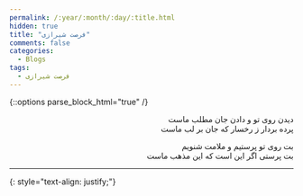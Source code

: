 ```yaml
---
permalink: /:year/:month/:day/:title.html
hidden: true
title: "فرصت شیرازی"
comments: false
categories:
  - Blogs
tags:
  - فرصت شیرازی
---
```


{::options parse_block_html="true" /}
<div dir='rtl' align='right'>
دیدن روی تو و دادن جان مطلب ماست<br>
پرده بردار ز رخسار که جان بر لب ماست

بت روی تو پرستیم و ملامت شنویم<br>
بت پرستی اگر این است که این مذهب ماست

---

</div>
{: style="text-align: justify;"}